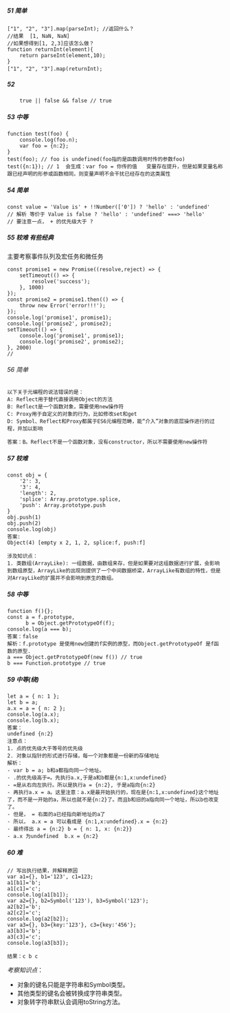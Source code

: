 <!--
 * @Description: 
 * @Author: hetengfei
 * @Github: https://github.com/avrinfly
 * @Date: 2020-03-29 23:54:01
 * @LastEditors: hetengfei
 * @LastEditTime: 2020-06-07 23:55:34
 -->
##### 51 简单
```
["1", "2", "3"].map(parseInt); //返回什么？
//结果  [1, NaN, NaN]　　　
//如果想得到[1, 2,3]应该怎么做？
function returnInt(element){
    return parseInt(element,10);
}
["1", "2", "3"].map(returnInt);　　
```
##### 52
```
    true || false && false // true
```
##### 53 中等
```
function test(foo) {
    console.log(foo.n);
    var foo = {n:2};
}
test(foo); // foo is undefined(foo指的是函数调用时传的参数foo)
test({n:1}); // 1  会生成：var foo = 你传的值   变量存在提升，但是如果变量名称跟已经声明的形参或函数相同，则变量声明不会干扰已经存在的这类属性
```
##### 54 简单
```
const value = 'Value is' + !!Number(['0']) ? 'hello' : 'undefined'
// 解析 等价于 Value is false ? 'hello' : 'undefined' ===> 'hello'
// 要注意一点， + 的优先级大于 ?
```
##### 55 较难 有些经典
主要考察事件队列及宏任务和微任务
```
const promise1 = new Promise((resolve,reject) => {
    setTimeout(() => {
        resolve('success');
    }, 1000)
});
const promise2 = promise1.then(() => {
    throw new Error('error!!!');
});
console.log('promise1', promise1);
console.log('promise2', promise2);
setTimeout(() => {
    console.log('promise1', promise1);
    console.log('promise2', promise2);
}, 2000)
// 
```
###### 56 简单
```
以下关于元编程的说法错误的是：
A: Reflect用于替代直接调用Object的方法
B: Reflect是一个函数对象，需要使用new操作符
C: Proxy用于自定义的对象的行为，比如修改set和get
D: Symbol、Reflect和Proxy都属于ES6元编程范畴，能“介入”对象的底层操作进行的过程，并加以影响

答案：B。Reflect不是一个函数对象，没有constructor，所以不需要使用new操作符
```
##### 57 较难
```
const obj = {
    '2': 3,
    '3': 4,
    'length': 2,
    'splice': Array.prototype.splice,
    'push': Array.prototype.push
}
obj.push(1)
obj.push(2)
console.log(obj)
答案: 
Object(4) [empty x 2, 1, 2, splice:f, push:f]

涉及知识点：
1. 类数组(ArrayLike): 一组数据，由数组来存，但是如果要对这组数据进行扩展，会影响到数组原型，ArrayLike的出现则提供了一个中间数据桥梁，ArrayLike有数组的特性，但是对ArrayLike的扩展并不会影响到原生的数组。
```
##### 58 中等
```
function f(){};
const a = f.prototype,
      b = Object.getPrototypeOf(f);
console.log(a === b);
答案：false 
解析：f.prototype 是使用new创建的f实例的原型，而Object.getPrototypeOf 是f函数的原型.
a === Object.getPrototypeOf(new f()) // true
b === Function.prototype // true
```
##### 59 中等(绕)
```
let a = { n: 1 };
let b = a;
a.x = a = { n: 2 };
console.log(a.x);
console.log(b.x);
答案：
undefined {n:2}
注意点：
1. 点的优先级大于等号的优先级
2. 对象以指针的形式进行存储，每一个对象都是一份新的存储地址
解析：
- var b = a; b和a都指向同一个地址。
- .的优先级高于=。先执行a.x,于是a和b都是{n:1,x:undefined}
- =是从右向左执行。所以是执行a = {n:2}, 于是a指向{n:2}
- 再执行a.x = a。这里注意：a.x是最开始执行的，现在是{n:1,x:undefined}这个地址了，而不是一开始的a，所以也就不是{n:2}了。而且b和旧的a指向同一个地址，所以b也改变了。
- 但是， = 右面的a已经指向新地址的a了
- 所以， a.x = a 可以看成是 {n:1,x:undefined}.x = {n:2}
- 最终得出 a = {n:2} b = { n: 1, x: {n:2}}
- a.x 为undefined  b.x = {n:2}
```
##### 60 难
```
// 写出执行结果，并解释原因
var a1={}, b1='123', c1=123;
a1[b1]='b';
a1[c1]='c';
console.log(a1[b1]);
var a2={}, b2=Symbol('123'), b3=Symbol('123');
a2[b2]='b';
a2[c2]='c';
console.log(a2[b2]);
var a3={}, b3={key:'123'}, c3={key:'456'};
a3[b3]='b';
a3[c3]='c';
console.log(a3[b3]);

结果：c b c
```
*考察知识点*：
- 对象的键名只能是字符串和Symbol类型。
- 其他类型的键名会被转换成字符串类型。
- 对象转字符串默认会调用toString方法。
